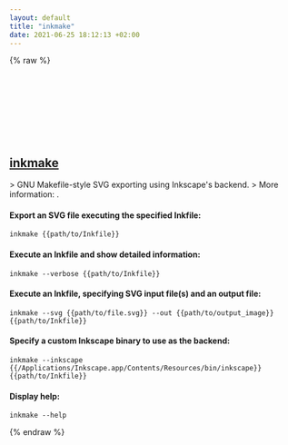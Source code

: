 ```yaml
---
layout: default
title: "inkmake"
date: 2021-06-25 18:12:13 +02:00
---
```

{% raw %}
<h2 id="inkmake">
  <a href="/en/common/inkmake.html">inkmake</a> <a href="#inkmake"><svg class="icon">
    <use href="/assets/images/unicode_sprite.svg#link" />
  </svg></a>
</h2>
> GNU Makefile-style SVG exporting using Inkscape's backend.
> More information: <https://github.com/wader/inkmake>.

#### Export an SVG file executing the specified Inkfile:
```shell
inkmake {{path/to/Inkfile}}
```
#### Execute an Inkfile and show detailed information:
```shell
inkmake --verbose {{path/to/Inkfile}}
```
#### Execute an Inkfile, specifying SVG input file(s) and an output file:
```shell
inkmake --svg {{path/to/file.svg}} --out {{path/to/output_image}} {{path/to/Inkfile}}
```
#### Specify a custom Inkscape binary to use as the backend:
```shell
inkmake --inkscape {{/Applications/Inkscape.app/Contents/Resources/bin/inkscape}} {{path/to/Inkfile}}
```
#### Display help:
```shell
inkmake --help
```
{% endraw %}
